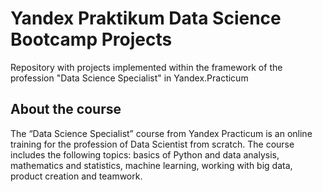 # Yandex Praktikum Data Science Bootcamp Projects 
Repository with projects implemented within the framework of the profession "Data Science Specialist" in Yandex.Practicum
## About the course
The “Data Science Specialist” course from Yandex Practicum is an online training for the profession of Data Scientist from scratch. The course includes the following topics: basics of Python and data analysis, mathematics and statistics, machine learning, working with big data, product creation and teamwork.
